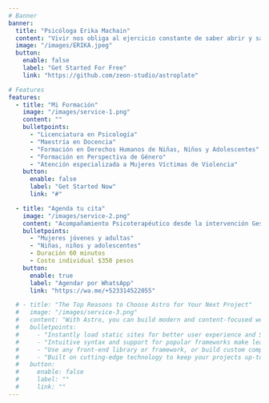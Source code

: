 ```yaml
---
# Banner
banner:
  title: "Psicóloga Erika Machain"
  content: "Vivir nos obliga al ejercicio constante de saber abrir y saber cerrar, expandir y contraer, ganar y perder, ampliar y reducir, amar y doler. - Joan Garriga"
  image: "/images/ERIKA.jpeg"
  button:
    enable: false
    label: "Get Started For Free"
    link: "https://github.com/zeon-studio/astroplate"

# Features
features:
  - title: "Mi Formación"
    image: "/images/service-1.png"
    content: ""
    bulletpoints:
      - "Licenciatura en Psicología"
      - "Maestría en Docencia"
      - "Formación en Derechos Humanos de Niñas, Niños y Adolescentes"
      - "Formación en Perspectiva de Género"
      - "Atención especializada a Mujeres Víctimas de Violencia"
    button:
      enable: false
      label: "Get Started Now"
      link: "#"

  - title: "Agenda tu cita"
    image: "/images/service-2.png"
    content: "Acompañamiento Psicoterapéutico desde la intervención Gestáltica con Perspectiva de Género"
    bulletpoints:
      - "Mujeres jóvenes y adultas"
      - "Niñas, niños y adolescentes"
      - Duración 60 minutos
      - Costo individual $350 pesos
    button:
      enable: true
      label: "Agendar por WhatsApp"
      link: "https://wa.me/+523314522055"

  # - title: "The Top Reasons to Choose Astro for Your Next Project"
  #   image: "/images/service-3.png"
  #   content: "With Astro, you can build modern and content-focused websites without sacrificing performance or ease of use."
  #   bulletpoints:
  #     - "Instantly load static sites for better user experience and SEO."
  #     - "Intuitive syntax and support for popular frameworks make learning and using Astro a breeze."
  #     - "Use any front-end library or framework, or build custom components, for any project size."
  #     - "Built on cutting-edge technology to keep your projects up-to-date with the latest web standards."
  #   button:
  #     enable: false
  #     label: ""
  #     link: ""
---
```

